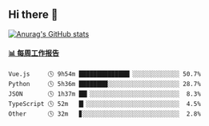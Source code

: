 ## Hi there 👋

[![Anurag's GitHub stats](https://github-readme-stats.vercel.app/api?username=OriLight152)](https://github.com/anuraghazra/github-readme-stats)

<!--
**OriLight152/OriLight152** is a ✨ _special_ ✨ repository because its `README.md` (this file) appears on your GitHub profile.

Here are some ideas to get you started:

- 🔭 I’m currently working on ...
- 🌱 I’m currently learning ...
- 👯 I’m looking to collaborate on ...
- 🤔 I’m looking for help with ...
- 💬 Ask me about ...
- 📫 How to reach me: ...
- 😄 Pronouns: ...
- ⚡ Fun fact: ...
-->

<!-- waka-box start -->
#### <a href="https://gist.github.com/92c8d5b388768c10efcba86e82b7c4fb" target="_blank">📊 每周工作报告</a>
```text
Vue.js     🕓 9h54m ██████████████▏░░░░░░░░░░░░░ 50.7%
Python     🕓 5h36m ████████░░░░░░░░░░░░░░░░░░░░ 28.7%
JSON       🕓 1h37m ██▎░░░░░░░░░░░░░░░░░░░░░░░░░  8.3%
TypeScript 🕓 52m   █▎░░░░░░░░░░░░░░░░░░░░░░░░░░  4.5%
Other      🕓 32m   ▊░░░░░░░░░░░░░░░░░░░░░░░░░░░  2.8%
```
<!-- Powered by https://github.com/journey-ad/waka-box-go . -->
<!-- waka-box end -->

